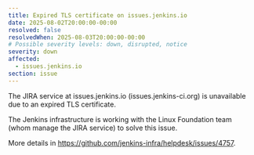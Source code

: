 ```yaml
---
title: Expired TLS certificate on issues.jenkins.io
date: 2025-08-02T20:00:00-00:00
resolved: false
resolvedWhen: 2025-08-03T20:00:00-00:00
# Possible severity levels: down, disrupted, notice
severity: down
affected:
  - issues.jenkins.io
section: issue
---
```


The JIRA service at issues.jenkins.io (issues.jenkins-ci.org) is unavailable due to an expired TLS certificate.

The Jenkins infrastructure is working with the Linux Foundation team (whom manage the JIRA service) to solve this issue.

More details in https://github.com/jenkins-infra/helpdesk/issues/4757.
